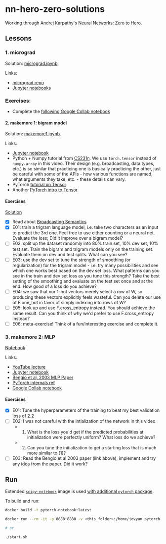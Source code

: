 # nn-hero-zero-solutions

Working through Andrej Karpathy's [Neural Networks: Zero to Hero](https://karpathy.ai/zero-to-hero.html).

## Lessons

### 1. micrograd

Solution: [micrograd.ipynb](./micrograd.ipynb)

Links:

- [micrograd repo](https://github.com/karpathy/micrograd)
- [Jupyter notebooks](https://github.com/karpathy/nn-zero-to-hero/tree/master/lectures/micrograd)

### Exercises:

- Complete the [following Google Collab notebook](https://colab.research.google.com/drive/1FPTx1RXtBfc4MaTkf7viZZD4U2F9gtKN?usp=sharing)

#### 2. makemore 1: bigram model

Solution: [makemore1.ipynb](./makemore1.ipynb).

Links:

- [Jupyter notebook](https://github.com/karpathy/nn-zero-to-hero/blob/master/lectures/makemore/makemore_part1_bigrams.ipynb)
- Python + Numpy tutorial from [CS231n](https://cs231n.github.io/python-numpy-tutorial/). We use `torch.tensor` instead of `numpy.array` in this video. Their design (e.g. broadcasting, data types, etc.) is so similar that practicing one is basically practicing the other, just be careful with some of the APIs - how various functions are named, what arguments they take, etc. - these details can vary.
- PyTorch [tutorial on Tensor](https://pytorch.org/tutorials/beginner/basics/tensorqs_tutorial.html)
- Another [PyTorch intro to Tensor](https://pytorch.org/tutorials/beginner/nlp/pytorch_tutorial.html)

#### Exercises

[Solution](./makemore1_exercises.ipynb)

- [x] Read about [Broadcasting Semantics](https://pytorch.org/docs/stable/notes/broadcasting.html)
- [x] E01: train a trigram language model, i.e. take two characters as an input to predict the 3rd one. Feel free to use either counting or a neural net. Evaluate the loss; Did it improve over a bigram model?
- [ ] E02: split up the dataset randomly into 80% train set, 10% dev set, 10% test set. Train the bigram and trigram models only on the training set. Evaluate them on dev and test splits. What can you see?
- [ ] E03: use the dev set to tune the strength of smoothing (or regularization) for the trigram model - i.e. try many possibilities and see which one works best based on the dev set loss. What patterns can you see in the train and dev set loss as you tune this strength? Take the best setting of the smoothing and evaluate on the test set once and at the end. How good of a loss do you achieve?
- [ ] E04: we saw that our 1-hot vectors merely select a row of W, so producing these vectors explicitly feels wasteful. Can you delete our use of F.one_hot in favor of simply indexing into rows of W?
- [ ] E05: look up and use F.cross_entropy instead. You should achieve the same result. Can you think of why we'd prefer to use F.cross_entropy instead?
- [ ] E06: meta-exercise! Think of a fun/interesting exercise and complete it.

### 3. makemore 2: MLP

[Notebook](./makemore2.ipynb)

Links:

- [YouTube lecture](https://www.youtube.com/watch?v=TCH_1BHY58I)
- [Jupyter notebook](https://github.com/karpathy/nn-zero-to-hero/blob/master/lectures/makemore/makemore_part2_mlp.ipynb)
- [Bengio et al, 2003 MLP Paper](https://www.jmlr.org/papers/volume3/bengio03a/bengio03a.pdf)
- [PyTorch internals ref](http://blog.ezyang.com/2019/05/pytorch-internals/)
- [Google Collab notebook](https://colab.research.google.com/drive/1YIfmkftLrz6MPTOO9Vwqrop2Q5llHIGK?usp=sharing)

#### Exercises

- [x] E01: Tune the hyperparameters of the training to beat my best validation loss of 2.2
- [ ] E02: I was not careful with the intialization of the network in this video.
  - 1. What is the loss you'd get if the predicted probabilities at initialization were perfectly uniform? What loss do we achieve?
  - 2. Can you tune the initialization to get a starting loss that is much more similar to (1)?
- [ ] E03: Read the Bengio et al 2003 paper (link above), implement and try any idea from the paper. Did it work?

## Run

Extended [`scipy-notebook`](https://hub.docker.com/r/jupyter/scipy-notebook/) image is used [with additional `pytorch` package](./Dockerfile).

To build and run:

```sh
docker build -t pytorch-notebook:latest

docker run --rm -it -p 8888:8888 -v <this_folder>:/home/jovyan pytorch-notebook:latest

# or

./start.sh
```
